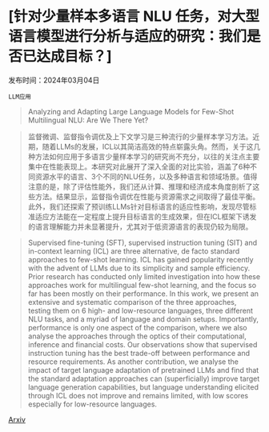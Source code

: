 # [针对少量样本多语言 NLU 任务，对大型语言模型进行分析与适应的研究：我们是否已达成目标？]

发布时间：2024年03月04日

`LLM应用`

> Analyzing and Adapting Large Language Models for Few-Shot Multilingual NLU: Are We There Yet?

> 监督微调、监督指令调优及上下文学习是三种流行的少量样本学习方法。近期，随着LLMs的发展，ICL以其简洁高效的特点崭露头角。然而，关于这几种方法如何应用于多语言少量样本学习的研究尚不充分，以往的关注点主要集中在性能表现上。本研究对此展开了深入全面的对比实验，涵盖了6种不同资源水平的语言、3个不同的NLU任务，以及多种语言和领域场景。值得注意的是，除了评估性能外，我们还从计算、推理和经济成本角度剖析了这些方法。结果显示，监督指令调优在性能与资源需求之间取得了最佳平衡。此外，我们还探索了预训练LLMs针对目标语言的适应性影响，发现尽管标准适应方法能在一定程度上提升目标语言的生成效果，但在ICL框架下诱发的语言理解能力并未显著提升，尤其对于低资源语言的表现仍较为局限。

> Supervised fine-tuning (SFT), supervised instruction tuning (SIT) and in-context learning (ICL) are three alternative, de facto standard approaches to few-shot learning. ICL has gained popularity recently with the advent of LLMs due to its simplicity and sample efficiency. Prior research has conducted only limited investigation into how these approaches work for multilingual few-shot learning, and the focus so far has been mostly on their performance. In this work, we present an extensive and systematic comparison of the three approaches, testing them on 6 high- and low-resource languages, three different NLU tasks, and a myriad of language and domain setups. Importantly, performance is only one aspect of the comparison, where we also analyse the approaches through the optics of their computational, inference and financial costs. Our observations show that supervised instruction tuning has the best trade-off between performance and resource requirements. As another contribution, we analyse the impact of target language adaptation of pretrained LLMs and find that the standard adaptation approaches can (superficially) improve target language generation capabilities, but language understanding elicited through ICL does not improve and remains limited, with low scores especially for low-resource languages.

[Arxiv](https://arxiv.org/abs/2403.01929)